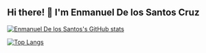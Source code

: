 ## Hi there! 👋 I'm Enmanuel De los Santos Cruz

[![Enmanuel De los Santos's GitHub stats](https://github-readme-stats.vercel.app/api?username=EnmSantos&show=reviews,discussions_started,discussions_answered,prs_merged,prs_merged_percentage&show_icons=true&theme=vue-dark)](https://github.com/anuraghazra/github-readme-stats)


[![Top Langs](https://github-readme-stats.vercel.app/api/top-langs/?username=vidaldl&theme=vue-dark)](https://github.com/anuraghazra/github-readme-stats)
<!--
**EnmaSantos/EnmaSantos** is a ✨ _special_ ✨ repository because its `README.md` (this file) appears on your GitHub profile.

Here are some ideas to get you started:

- 🔭 I’m currently working on ...
- 🌱 I’m currently learning ...
- 👯 I’m looking to collaborate on ...
- 🤔 I’m looking for help with ...
- 💬 Ask me about ...
- 📫 How to reach me: ...
- 😄 Pronouns: ...
- ⚡ Fun fact: ...
-->
